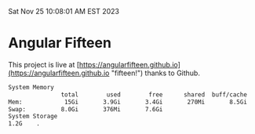 Sat Nov 25 10:08:01 AM EST 2023

# Angular Fifteen


This project is live at [https://angularfifteen.github.io](https://angularfifteen.github.io "fifteen!") thanks to Github.

```bash
System Memory
               total        used        free      shared  buff/cache   available
Mem:            15Gi       3.9Gi       3.4Gi       270Mi       8.5Gi        11Gi
Swap:          8.0Gi       376Mi       7.6Gi
System Storage
1.2G	.
```
```bash
